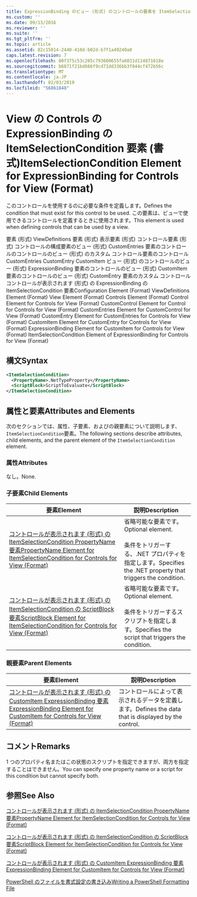 ```yaml
---
title: ExpressionBinding のビュー (形式) のコントロールの要素を ItemSelectionCondition |Microsoft Docs
ms.custom: ''
ms.date: 09/13/2016
ms.reviewer: ''
ms.suite: ''
ms.tgt_pltfrm: ''
ms.topic: article
ms.assetid: 82c15014-2440-410d-b02d-b7f1a49240a0
caps.latest.revision: 7
ms.openlocfilehash: 80f375c53c205c793600655fa6031d114871618e
ms.sourcegitcommit: b6871f21bd666f9cd71dd336bb3f844cf472b56c
ms.translationtype: MT
ms.contentlocale: ja-JP
ms.lasthandoff: 02/03/2019
ms.locfileid: "56861848"
---
```

# <a name="itemselectioncondition-element-for-expressionbinding-for-controls-for-view-format"></a><span data-ttu-id="c0d2d-102">View の Controls の ExpressionBinding の ItemSelectionCondition 要素 (書式)</span><span class="sxs-lookup"><span data-stu-id="c0d2d-102">ItemSelectionCondition Element for ExpressionBinding for Controls for View (Format)</span></span>

<span data-ttu-id="c0d2d-103">このコントロールを使用するのに必要な条件を定義します。</span><span class="sxs-lookup"><span data-stu-id="c0d2d-103">Defines the condition that must exist for this control to be used.</span></span> <span data-ttu-id="c0d2d-104">この要素は、ビューで使用できるコントロールを定義するときに使用されます。</span><span class="sxs-lookup"><span data-stu-id="c0d2d-104">This element is used when defining controls that can be used by a view.</span></span>

<span data-ttu-id="c0d2d-105">要素 (形式) ViewDefinitions 要素 (形式) 表示要素 (形式) コントロール要素 (形式) コントロールの構成要素のビュー (形式) CustomEntries 要素のコントロールのコントロールのビュー (形式) のカスタム コントロール要素のコントロールCustomEntries CustomEntry CustomItem ビュー (形式) のコントロールのビュー (形式) ExpressionBinding 要素のコントロールのビュー (形式) CustomItem 要素のコントロールのビュー (形式) CustomEntry 要素のカスタム コントロールコントロールが表示されます (形式) の ExpressionBinding の ItemSelectionCondition 要素</span><span class="sxs-lookup"><span data-stu-id="c0d2d-105">Configuration Element (Format) ViewDefinitions Element (Format) View Element (Format) Controls Element (Format) Control Element for Controls for View (Format) CustomControl Element for Control for Controls for View (Format) CustomEntries Element for CustomControl for View (Format) CustomEntry Element for CustomEntries for Controls for View (Format) CustomItem Element for CustomEntry for Controls for View (Format) ExpressionBinding Element for CustomItem for Controls for View (Format) ItemSelectionCondition Element of ExpressionBinding for Controls for View (Format)</span></span>

## <a name="syntax"></a><span data-ttu-id="c0d2d-106">構文</span><span class="sxs-lookup"><span data-stu-id="c0d2d-106">Syntax</span></span>

```xml
<ItemSelectionCondition>
  <PropertyName>.NetTypeProperty</PropertyName>
  <ScriptBlock>ScriptToEvaluate</ScriptBlock>
</ItemSelectionCondition>
```

## <a name="attributes-and-elements"></a><span data-ttu-id="c0d2d-107">属性と要素</span><span class="sxs-lookup"><span data-stu-id="c0d2d-107">Attributes and Elements</span></span>

<span data-ttu-id="c0d2d-108">次のセクションでは、属性、子要素、およびの親要素について説明します、`ItemSelectionCondition`要素。</span><span class="sxs-lookup"><span data-stu-id="c0d2d-108">The following sections describe attributes, child elements, and the parent element of the `ItemSelectionCondition` element.</span></span>

### <a name="attributes"></a><span data-ttu-id="c0d2d-109">属性</span><span class="sxs-lookup"><span data-stu-id="c0d2d-109">Attributes</span></span>

<span data-ttu-id="c0d2d-110">なし。</span><span class="sxs-lookup"><span data-stu-id="c0d2d-110">None.</span></span>

### <a name="child-elements"></a><span data-ttu-id="c0d2d-111">子要素</span><span class="sxs-lookup"><span data-stu-id="c0d2d-111">Child Elements</span></span>

|<span data-ttu-id="c0d2d-112">要素</span><span class="sxs-lookup"><span data-stu-id="c0d2d-112">Element</span></span>|<span data-ttu-id="c0d2d-113">説明</span><span class="sxs-lookup"><span data-stu-id="c0d2d-113">Description</span></span>|
|-------------|-----------------|
|[<span data-ttu-id="c0d2d-114">コントロールが表示されます (形式) の ItemSelectionCondition PropertyName 要素</span><span class="sxs-lookup"><span data-stu-id="c0d2d-114">PropertyName Element for ItemSelectionCondition for Controls for View (Format)</span></span>](./propertyname-element-for-itemselectioncondition-for-controls-for-view-format.md)|<span data-ttu-id="c0d2d-115">省略可能な要素です。</span><span class="sxs-lookup"><span data-stu-id="c0d2d-115">Optional element.</span></span><br /><br /> <span data-ttu-id="c0d2d-116">条件をトリガーする、.NET プロパティを指定します。</span><span class="sxs-lookup"><span data-stu-id="c0d2d-116">Specifies the .NET property that triggers the condition.</span></span>|
|[<span data-ttu-id="c0d2d-117">コントロールが表示されます (形式) の ItemSelectionCondition の ScriptBlock 要素</span><span class="sxs-lookup"><span data-stu-id="c0d2d-117">ScriptBlock Element for ItemSelectionCondition for Controls for View (Format)</span></span>](./scriptblock-element-for-itemselectioncondition-for-controls-for-view-format.md)|<span data-ttu-id="c0d2d-118">省略可能な要素です。</span><span class="sxs-lookup"><span data-stu-id="c0d2d-118">Optional element.</span></span><br /><br /> <span data-ttu-id="c0d2d-119">条件をトリガーするスクリプトを指定します。</span><span class="sxs-lookup"><span data-stu-id="c0d2d-119">Specifies the script that triggers the condition.</span></span>|

### <a name="parent-elements"></a><span data-ttu-id="c0d2d-120">親要素</span><span class="sxs-lookup"><span data-stu-id="c0d2d-120">Parent Elements</span></span>

|<span data-ttu-id="c0d2d-121">要素</span><span class="sxs-lookup"><span data-stu-id="c0d2d-121">Element</span></span>|<span data-ttu-id="c0d2d-122">説明</span><span class="sxs-lookup"><span data-stu-id="c0d2d-122">Description</span></span>|
|-------------|-----------------|
|[<span data-ttu-id="c0d2d-123">コントロールが表示されます (形式) の CustomItem ExpressionBinding 要素</span><span class="sxs-lookup"><span data-stu-id="c0d2d-123">ExpressionBinding Element for CustomItem for Controls for View (Format)</span></span>](./expressionbinding-element-for-customitem-for-controls-for-view-format.md)|<span data-ttu-id="c0d2d-124">コントロールによって表示されるデータを定義します。</span><span class="sxs-lookup"><span data-stu-id="c0d2d-124">Defines the data that is displayed by the control.</span></span>|

## <a name="remarks"></a><span data-ttu-id="c0d2d-125">コメント</span><span class="sxs-lookup"><span data-stu-id="c0d2d-125">Remarks</span></span>

<span data-ttu-id="c0d2d-126">1 つのプロパティ名またはこの状態のスクリプトを指定できますが、両方を指定することはできません。</span><span class="sxs-lookup"><span data-stu-id="c0d2d-126">You can specify one property name or a script for this condition but cannot specify both.</span></span>

## <a name="see-also"></a><span data-ttu-id="c0d2d-127">参照</span><span class="sxs-lookup"><span data-stu-id="c0d2d-127">See Also</span></span>

[<span data-ttu-id="c0d2d-128">コントロールが表示されます (形式) の ItemSelectionCondition PropertyName 要素</span><span class="sxs-lookup"><span data-stu-id="c0d2d-128">PropertyName Element for ItemSelectionCondition for Controls for View (Format)</span></span>](./propertyname-element-for-itemselectioncondition-for-controls-for-view-format.md)

[<span data-ttu-id="c0d2d-129">コントロールが表示されます (形式) の ItemSelectionCondition の ScriptBlock 要素</span><span class="sxs-lookup"><span data-stu-id="c0d2d-129">ScriptBlock Element for ItemSelectionCondition for Controls for View (Format)</span></span>](./scriptblock-element-for-itemselectioncondition-for-controls-for-view-format.md)

[<span data-ttu-id="c0d2d-130">コントロールが表示されます (形式) の CustomItem ExpressionBinding 要素</span><span class="sxs-lookup"><span data-stu-id="c0d2d-130">ExpressionBinding Element for CustomItem for Controls for View (Format)</span></span>](./expressionbinding-element-for-customitem-for-controls-for-view-format.md)

[<span data-ttu-id="c0d2d-131">PowerShell のファイルを書式設定の書き込み</span><span class="sxs-lookup"><span data-stu-id="c0d2d-131">Writing a PowerShell Formatting File</span></span>](./writing-a-powershell-formatting-file.md)
